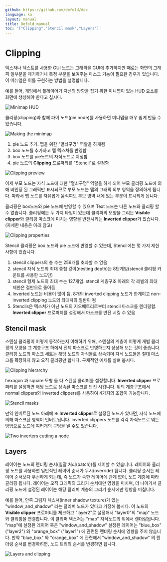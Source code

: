 ```yaml
---
github: https://github.com/defold/doc
language: ko
layout: manual
title: Defold manual
toc: '["Clipping","Stencil mask","Layers"]'
---
```


# Clipping
텍스쳐나 텍스트를 사용한 GUI 노드는 그래픽을 GUI에 추가하지만 때로는 화면의 그래픽 일부분을 제거하거나 특정 부분을 보여주는 마스크 기능이 필요한 경우가 있습니다. 이 메뉴얼은 이를 구현하는 방법을 설명합니다.

예를 들어, 게임에서 플레이어가 자신의 방향을 잡기 위한 미니맵이 있는 HUD 요소를 화면에 생성해야 한다고 칩시다.

![Minimap HUD](/manuals/images/clipping/clipping_minimap.png)

클리핑(clipping)과 함께 파이 노드(pie node)를 사용하면 미니맵을 매우 쉽게 만들 수 있습니다.

![Making the minimap](/manuals/images/clipping/clipping_making_minimap.png)

1. pie 노드 추가. 맵을 위한 "열쇠구멍" 역할을 하게됨
2. box 노드를 추가하고 맵 텍스쳐를 반영함
3. box 노드를 pie노드의 자식노드로 지정함
4. pie 노드의 **Clipping** 프로퍼티를 "Stencil"로 설정함

![Clipping preview](/manuals/images/clipping/clipping_preview.png)

이제 부모 노드는 자식 노드에 대한 "열쇠구멍" 역할을 하게 되어 부모 클리핑 노드에 의해 바인딩 된 그래픽만 표시되므로 부모 노드는 맵의 그래픽 외부 영역을 정의하게 됩니다. 따라서 맵 노드를 자유롭게 움직여도 부모 영역 내에 있는 부분이 표시되게 됩니다.

클리핑은 box노드와 pie 노드에 반영할 수 있으며 Text 노드는 다른 노드와 클리핑 할 수 없습니다. 클리핑에는 두 가지 타입이 있는데 클리퍼의 모양을 그리는 **Visible clipper**와 클리핑 마스크에 미치는 영향을 반전시키는 **Inverted clipper**가 있습니다. (자세한 내용은 아래 참고)

![Clipping properties](/manuals/images/clipping/clipping_properties.png)

Stencil 클리핑은 box 노드와 pie 노드에 반영할 수 있는데, Stencil에는 몇 가지 제한사항이 있습니다.

1. stencil clippers의 총 수는 256개를 초과할 수 없음
2. stencil 자식 노드의 최대 중첩 깊이(nesting depth)는 8단계임(stencil 클리핑 카운트를 사용한 노드만)
3. stencil 형제 노드의 최대 수는 127개임. stencil 계층구조 아래의 각 레벨의 최대 제한은 절반으로 줄어듬
4. Inverted 노드는 비용이 많이 듬. 8개의 inverted clipping 노드가 한계이고 non-inverted clipping 노드의 최대치의 절반이 됨
5. Stencils은 텍스쳐가 아닌 노드의 지오메트리로부터 stencil 마스크를 렌더링함. **Inverted clipper** 프로퍼티를 설정해서 마스크를 반전 시킬 수 있음

## Stencil mask
스텐실 클리핑이 어떻게 동작하는지 이해하기 위해, 스텐실의 계층이 어떻게 개별 클리핑의 모양을 그 계층구조 하에서 전체 마스크로 반영하는지 상상해 보는 것이 좋습니다. 클리핑 노드의 마스크 세트는 해당 노드의 자식들로 상속되며 자식 노드들은 절대 마스크를 확장하지 않고 오직 클리핑만 합니다. 구체적인 예제를 살펴 봅시다.

![Clipping hierarchy](/manuals/images/clipping/clipping_hierarchy.png)

hexagon 과 square 모형 둘 다 스텐실 클리퍼를 설정합니다. **Inverted clipper** 프로퍼티를 설정하면 해당 노드로 상속된 마스크를 반전 시킵니다. 위의 계층구조에서 normal clippers와 inverted clippers를 사용하여 4가지의 조합이 가능합니다.

![Stencil masks](/manuals/images/clipping/clipping_stencil_masks.png)

만약 인버트된 노드 아래에 또 **Inverted clipper**로 설정된 노드가 있다면, 자식 노드에 의해 마스크된 영역이 인버트됩니다. inverted clippers 노드를 각각 자식노드로 엮는 방법으로 노드에 여러개의 구멍을 낼 수도 있습니다.

![Two inverters cutting a node](/manuals/images/clipping/clipping_two_inverters.png)

## Layers
레이어는 노드의 렌더링 순서(일괄 처리(batch))를 제어할 수 있습니다. 레이어와 클리핑 노드를 사용하면 일반적인 레이어 순서가 무시(override) 됩니다. 클리핑 순서는 레이어 순서보다 우선하게 되는데, 즉 노드가 속한 레이어에 관계 없이, 노드 계층에 따라 클리핑 됩니다. 레이어는 오직 그래픽의 그리기 순서에만 영향을 미치며, 더 나아가서 클리핑 노드에 설정된 레이어는 해당 클리퍼 계층의 그리기 순서에만 영향을 미칩니다.

예를 들어, 안쪽 그림자 텍스쳐(inner shadow texture)가 있는 "window_and_shadow" 라는 클리퍼 노드가 있다고 가정해 봅시다. 이 노드의 **Visible clipper** 프로퍼티를 체크하고 "layer2"로 설정해서 "layer0"의 "map" 노드와 클리핑을 연결합니다. 이 클리퍼 텍스쳐는 "map" 자식노드의 위에서 렌더링됩니다. "map"에 설정된 레이어 혹은 "window_and_shadow" 설정된 레이어는 "blue_box" ("layer2") 와 "orange_box" ("layer1") 에 관련된 렌더링 순서에 영향을 주지 않습니다. 만약 "blue_box" 와 "orange_box" 에 관련해서 "window_and_shadow" 의 렌더링 순서를 변경하려면, 노드 트리의 순서를 변경하면 됩니다.

![Layers and clipping](/manuals/images/clipping/clipping_layers.png)